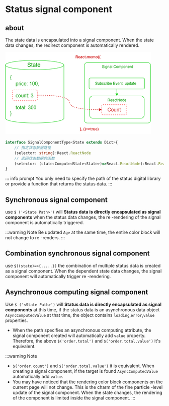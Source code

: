 # Status signal component
## about

The state data is encapsulated into a signal component. When the state data changes, the redirect component is automatically rendered.

 ![](./images/signal-from-state.drawio.png) 
 
```ts 
interface SignalComponentType<State extends Dict>{
    // 指定状态数据路径
    (selector: string):React.ReactNode   
    // 返回状态数据的函数
    (selector: (state:ComputedState<State>)=>React.ReactNode):React.ReactNode 
}
```

::: info prompt
You only need to specify the path of the status digital library or provide a function that returns the status data.
:::


## Synchronous signal component

use `$ ('<State Path>')` will **Status data is directly encapsulated as signal components** when the status data changes, the re -rendering of the signal component is automatically triggered.

<demo react ="signals/signalStateBase.tsx"/>

:::warning Note
Be updated `Age` at the same time, the entire color block will not change to re -renders.
:::

## Combination synchronous signal component

use `$((state)=>{.....})` the combination of multiple status data is created as a signal component. When the dependent state data changes, the signal component will automatically trigger re -rendering.

<demo react ="signals/signalComboState.tsx"/>

## Asynchronous computing signal component

Use `$ ('<State Path>')` will **Status data is directly encapsulated as signal components** at this time, if the status data is an asynchronous data object `AsyncComputedValue` at that time, the object contains `loading`,`error`,`value` properties.
 
<demo react ="signals/signalAsyncState.tsx"/>
 

- When the path specifies an asynchronous computing attribute, the signal component created will automatically add `value` property. Therefore, the above `$('order.total')` and `$('order.total.value')` it's equivalent.


:::warning Note
- `$('order.count')` and `$('order.total.value')` it is equivalent. When creating a signal component, if the target is found `AsyncComputedValue` automatically add `value`.
- You may have noticed that the rendering color block components on the current page will not change. This is the charm of the fine particle -level update of the signal component. When the state changes, the rendering of the component is limited inside the signal component.
:::